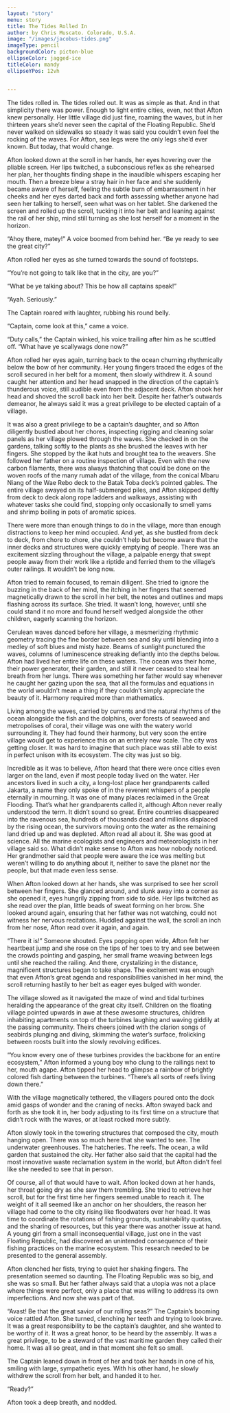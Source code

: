 ```yaml
---
layout: "story"
menu: story
title: The Tides Rolled In
author: by Chris Muscato. Colorado, U.S.A.
image: "/images/jacobus-tides.png"
imageType: pencil
backgroundColor: picton-blue
ellipseColor: jagged-ice
titleColor: mandy
ellipseYPos: 12vh


---
```

The tides rolled in. The tides rolled out. It was as simple as that. And in that simplicity there was power. Enough to light entire cities, even, not that Afton knew personally. Her little village did just fine, roaming the waves, but in her thirteen years she’d never seen the capital of the Floating Republic. She’d never walked on sidewalks so steady it was said you couldn’t even feel the rocking of the waves. For Afton, sea legs were the only legs she’d ever known. But today, that would change. 
	
Afton looked down at the scroll in her hands, her eyes hovering over the pliable screen. Her lips twitched, a subconscious reflex as she rehearsed her plan, her thoughts finding shape in the inaudible whispers escaping her mouth. Then a breeze blew a stray hair in her face and she suddenly became aware of herself, feeling the subtle burn of embarrassment in her cheeks and her eyes darted back and forth assessing whether anyone had seen her talking to herself, seen what was on her tablet. She darkened the screen and rolled up the scroll, tucking it into her belt and leaning against the rail of her ship, mind still turning as she lost herself for a moment in the horizon. 
	
“Ahoy there, matey!” A voice boomed from behind her. “Be ye ready to see the great city?” 

Afton rolled her eyes as she turned towards the sound of footsteps.
	
“You’re not going to talk like that in the city, are you?”

“What be ye talking about? This be how all captains speak!”

“Ayah. Seriously.”

The Captain roared with laughter, rubbing his round belly. 
	
“Captain, come look at this,” came a voice.

“Duty calls,” the Captain winked, his voice trailing after him as he scuttled off. “What have ye scallywags done now?”

Afton rolled her eyes again, turning back to the ocean churning rhythmically below the bow of her community. Her young fingers traced the edges of the scroll secured in her belt for a moment, then slowly withdrew it. A sound caught her attention and her head snapped in the direction of the captain’s thunderous voice, still audible even from the adjacent deck. Afton shook her head and shoved the scroll back into her belt. Despite her father’s outwards demeanor, he always said it was a great privilege to be elected captain of a village.
	
It was also a great privilege to be a captain’s daughter, and so Afton diligently bustled about her chores, inspecting rigging and cleaning solar panels as her village plowed through the waves. She checked in on the gardens, talking softly to the plants as she brushed the leaves with her fingers. She stopped by the ikat huts and brought tea to the weavers. She followed her father on a routine inspection of village. Even with the new carbon filaments, there was always thatching that could be done on the woven roofs of the many rumah adat of the village, from the conical Mbaru Niang of the Wae Rebo deck to the Batak Toba deck’s pointed gables. The entire village swayed on its half-submerged piles, and Afton skipped deftly from deck to deck along rope ladders and walkways, assisting with whatever tasks she could find, stopping only occasionally to smell yams and shrimp boiling in pots of aromatic spices. 
	
There were more than enough things to do in the village, more than enough distractions to keep her mind occupied. And yet, as she bustled from deck to deck, from chore to chore, she couldn’t help but become aware that the inner decks and structures were quickly emptying of people. There was an excitement sizzling throughout the village, a palpable energy that swept people away from their work like a riptide and ferried them to the village’s outer railings. It wouldn’t be long now. 
	
Afton tried to remain focused, to remain diligent. She tried to ignore the buzzing in the back of her mind, the itching in her fingers that seemed magnetically drawn to the scroll in her belt, the notes and outlines and maps flashing across its surface. She tried. It wasn’t long, however, until she could stand it no more and found herself wedged alongside the other children, eagerly scanning the horizon.
	
Cerulean waves danced before her village, a mesmerizing rhythmic geometry tracing the fine border between sea and sky until blending into a medley of soft blues and misty haze. Beams of sunlight punctured the waves, columns of luminescence streaking defiantly into the depths below. Afton had lived her entire life on these waters. The ocean was their home, their power generator, their garden, and still it never ceased to steal her breath from her lungs. There was something her father would say whenever he caught her gazing upon the sea, that all the formulas and equations in the world wouldn’t mean a thing if they couldn’t simply appreciate the beauty of it. Harmony required more than mathematics. 
	
Living among the waves, carried by currents and the natural rhythms of the ocean alongside the fish and the dolphins, over forests of seaweed and metropolises of coral, their village was one with the watery world surrounding it. They had found their harmony, but very soon the entire village would get to experience this on an entirely new scale. The city was getting closer. It was hard to imagine that such place was still able to exist in perfect unison with its ecosystem. The city was just so big. 

Incredible as it was to believe, Afton heard that there were once cities even larger on the land, even if most people today lived on the water. Her ancestors lived in such a city, a long-lost place her grandparents called Jakarta, a name they only spoke of in the reverent whispers of a people eternally in mourning. It was one of many places reclaimed in the Great Flooding. That’s what her grandparents called it, although Afton never really understood the term. It didn’t sound so great. Entire countries disappeared into the ravenous sea, hundreds of thousands dead and millions displaced by the rising ocean, the survivors moving onto the water as the remaining land dried up and was depleted. Afton read all about it. She was good at science. All the marine ecologists and engineers and meteorologists in her village said so. What didn’t make sense to Afton was how nobody noticed. Her grandmother said that people were aware the ice was melting but weren’t willing to do anything about it, neither to save the planet nor the people, but that made even less sense.  
	
When Afton looked down at her hands, she was surprised to see her scroll between her fingers. She glanced around, and slunk away into a corner as she opened it, eyes hungrily zipping from side to side. Her lips twitched as she read over the plan, little beads of sweat forming on her brow. She looked around again, ensuring that her father was not watching, could not witness her nervous recitations. Huddled against the wall, the scroll an inch from her nose, Afton read over it again, and again.

“There it is!” Someone shouted. Eyes popping open wide, Afton felt her heartbeat jump and she rose on the tips of her toes to try and see between the crowds pointing and gasping, her small frame weaving between legs until she reached the railing. And there, crystalizing in the distance, magnificent structures began to take shape. The excitement was enough that even Afton’s great agenda and responsibilities vanished in her mind, the scroll returning hastily to her belt as eager eyes bulged with wonder. 

The village slowed as it navigated the maze of wind and tidal turbines heralding the appearance of the great city itself. Children on the floating village pointed upwards in awe at these awesome structures, children inhabiting apartments on top of the turbines laughing and waving giddily at the passing community. Theirs cheers joined with the clarion songs of seabirds plunging and diving, skimming the water’s surface, frolicking between roosts built into the slowly revolving edifices.

“You know every one of these turbines provides the backbone for an entire ecosystem,” Afton informed a young boy who clung to the railings next to her, mouth agape. Afton tipped her head to glimpse a rainbow of brightly colored fish darting between the turbines. “There’s all sorts of reefs living down there.”

With the village magnetically tethered, the villagers poured onto the dock amid gasps of wonder and the craning of necks. Afton swayed back and forth as she took it in, her body adjusting to its first time on a structure that didn’t rock with the waves, or at least rocked more subtly. 

Afton slowly took in the towering structures that composed the city, mouth hanging open. There was so much here that she wanted to see. The underwater greenhouses. The hatcheries. The reefs. The ocean, a wild garden that sustained the city. Her father also said that the capital had the most innovative waste reclamation system in the world, but Afton didn’t feel like she needed to see that in person. 

Of course, all of that would have to wait. Afton looked down at her hands, her throat going dry as she saw them trembling. She tried to retrieve her scroll, but for the first time her fingers seemed unable to reach it. The weight of it all seemed like an anchor on her shoulders, the reason her village had come to the city rising like floodwaters over her head. It was time to coordinate the rotations of fishing grounds, sustainability quotas, and the sharing of resources, but this year there was another issue at hand. A young girl from a small inconsequential village, just one in the vast Floating Republic, had discovered an unintended consequence of their fishing practices on the marine ecosystem. This research needed to be presented to the general assembly.

Afton clenched her fists, trying to quiet her shaking fingers. The presentation seemed so daunting. The Floating Republic was so big, and she was so small. But her father always said that a utopia was not a place where things were perfect, only a place that was willing to address its own imperfections. And now she was part of that.

“Avast! Be that the great savior of our rolling seas?” The Captain’s booming voice rattled Afton. She turned, clenching her teeth and trying to look brave. It was a great responsibility to be the captain’s daughter, and she wanted to be worthy of it. It was a great honor, to be heard by the assembly. It was a great privilege, to be a steward of the vast maritime garden they called their home. It was all so great, and in that moment she felt so small. 
	
The Captain leaned down in front of her and took her hands in one of his, smiling with large, sympathetic eyes. With his other hand, he slowly withdrew the scroll from her belt, and handed it to her.

“Ready?”

Afton took a deep breath, and nodded. 
